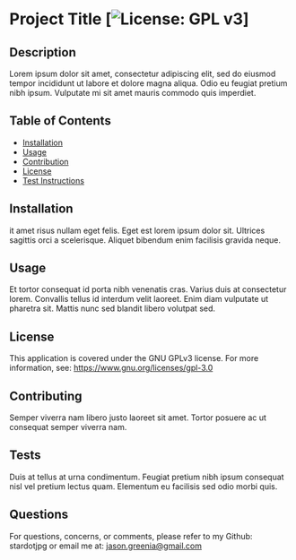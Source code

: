 # Project Title [![License: GPL v3](https://img.shields.io/badge/License-GPLv3-blue.svg)]

  ## Description
  Lorem ipsum dolor sit amet, consectetur adipiscing elit, sed do eiusmod tempor incididunt ut labore et dolore magna aliqua. Odio eu feugiat pretium nibh ipsum. Vulputate mi sit amet mauris commodo quis imperdiet.

  ## Table of Contents
  - [Installation](#installation)
  - [Usage](#usage)
  - [Contribution](#contribution)
  - [License](#license)
  - [Test Instructions](#tests)

  ## Installation
  it amet risus nullam eget felis. Eget est lorem ipsum dolor sit. Ultrices sagittis orci a scelerisque. Aliquet bibendum enim facilisis gravida neque.

  ## Usage
  Et tortor consequat id porta nibh venenatis cras. Varius duis at consectetur lorem. Convallis tellus id interdum velit laoreet. Enim diam vulputate ut pharetra sit. Mattis nunc sed blandit libero volutpat sed.
  
  ## License
  This application is covered under the GNU GPLv3 license. For more information, see: https://www.gnu.org/licenses/gpl-3.0
  
  ## Contributing
  Semper viverra nam libero justo laoreet sit amet. Tortor posuere ac ut consequat semper viverra nam.

  ## Tests
  Duis at tellus at urna condimentum. Feugiat pretium nibh ipsum consequat nisl vel pretium lectus quam. Elementum eu facilisis sed odio morbi quis.

  ## Questions
  For questions, concerns, or comments, please refer to my Github: stardotjpg or email me at: jason.greenia@gmail.com
